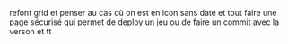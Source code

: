 refont grid et penser au cas où on est en icon sans date et tout
faire une page sécurisé qui permet de deploy un jeu ou de faire un commit avec la verson et tt